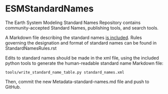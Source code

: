 # ESMStandardNames

The Earth System Modeling Standard Names Repository contains community-accepted
Standard Names, publishing tools, and search tools.

A Markdown file describing the standard names
[is included](https://github.com/ESCOMP/ESMStandardNames/blob/main/Metadata-standard-names.md).
Rules governing the designation and format of standard names can be found in StandardNamesRules.rst 

Edits to standard names should be made in the xml file, using the included python tools to generate
the human-readable standard name Markdown file:
```
tools/write_standard_name_table.py standard_names.xml
```

Then, commit the new Metadata-standard-names.md file and push to GitHub.
